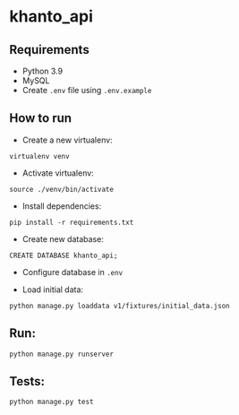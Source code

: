 # khanto_api


## Requirements
* Python 3.9
* MySQL
* Create `.env` file using `.env.example`

## How to run
* Create a new virtualenv:
```
virtualenv venv
```
* Activate virtualenv:
```
source ./venv/bin/activate
```

* Install dependencies:
```
pip install -r requirements.txt
```

* Create new database:

```
CREATE DATABASE khanto_api;
```

* Configure database in `.env`

* Load initial data:

```
python manage.py loaddata v1/fixtures/initial_data.json

```

## Run:
``` 
python manage.py runserver 
```

## Tests:
``` 
python manage.py test
```

